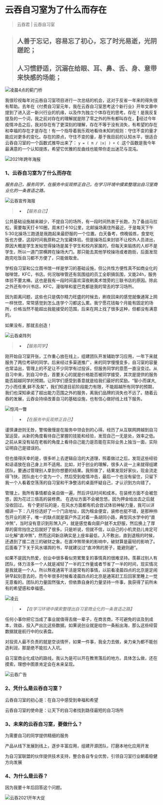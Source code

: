 # 云吞自习室为了什么而存在

> 云吞君 | 云吞自习室

> ## 人善于忘记，容易忘了初心，忘了时光易逝，光阴蹉跎；
> ## 人习惯舒适，沉溺在给眼、耳、鼻、舌、身、意带来快感的场能；

![凌晨4点的蓟门桥](http://yuntun-web.oss-cn-beijing.aliyuncs.com/6b3d3c40e71e583d29479e68133ed429)

我很珍视每年对云吞自习室项目进行一次总结的机会，这对于反省一年来的得失很有帮助。去年在《付费自习室元年，我在云吞自习室思考这个新行业》开年文章中提到了进入这一新兴行业的机缘，以及作为独立个体存在的思考。存在！是我反复提及的一个词，我之前对存在的理解就是除了零之外的所有都叫存在，经过今年疫情冲击之后，我对存在有了更深刻的理解，存在不等于没有消失，有希望的存在和幸福的存在才是存在！有一个指导着我乐观地看待未知的规则：守住不变的量才能应对更多的变化。存在的原点，守住不变的量，基于我目前的认知水平，很适合云吞自习室的一个函数式推导出来了： `y = ( π / |x| ) + C` .这个函数是我今年最满意的一个认知提炼，希望它优雅的反曲线也能带你走出迷茫与混沌。

![2021年跨年海报](http://yuntun-web.oss-cn-beijing.aliyuncs.com/9cc8a21072618fca6f12166388ecc74e)

### 1、云吞自习室为了什么而存在
*服务自己，服务同学，在服务中反观修正自己，在学习环境中摸索整理出自习室商业化的一条普适之路。*

![云吞宣传海报](http://yuntun-web.oss-cn-beijing.aliyuncs.com/b16f74238f095a71cb2669eda3315b14)

> - *【服务自己】*

公共基础设施越来越少，不提自习的场所，有一段时间热衷于长跑，为了备战马拉松，需要每天打卡10圈，周末打卡10公里，北邮操场离住所最近，于是每天下午5:30北操场三跑道是我跑起来最舒服的一个位置。白天备考，傍晚锻炼，食堂吃饭也方便，这段时间我原称之为宝藏体验。但是操场后来封锁不让校外人员进出，原因大概是学生发帖觉得操场是属于学生和校内家属的，但每天来锻炼的人却不是学生，所以一道门禁横跨在操场大门。那只能去其他学校操场或者跑街，后面发现跑完吃饭自习都不方便了，只能做取舍。

学校自习室和公立图书馆一样是学习的基础设施，但公共性方便性真不如商业化的咖啡馆，KFC，书店。何况咖啡管还有氛围组的员工全职搞氛围，又能24h，服务体验不要太棒。这也是我有一段时间喜欢深夜刷美术馆旁的三联书店的原因。除此之外还有中兴书店，KFC，漫咖啡和星巴克都是我的常去的学习场所。

因为距离问题，这些也只是偶尔精力旺盛的时候去，刷夜回来的感觉就像通宵上网一样恍惚，常常感觉到怎么连学个习都这么累。我宁愿花钱每个月能有固定的场所，价格当然不能超出我能接受的范围，后来在网上找了很多这种，但都没有满意的。

如果没有，那就去创造！

![云吞桌阵列](http://yuntun-web.oss-cn-beijing.aliyuncs.com/ed827fb86af07f1b61d64d32a4a9d65b)

> - *【服务同学】*

刚开始自习室开张，工作重心放在线上，组建团队开发辅助学习应用，一年下来就服务了两位考研的同学。后来经过多渠道推广，来的同学慢慢变多，自习室的容量也常溢出，管理上的不足让不少同学有过投诉，但服务同学的意愿一直没变过。从自习中来，到自习中去，首要关心的就是价格能否被同学接受，其次是提供的服务能否超越同学的预期。让同学们感受到善意就是给我们最好的奖励。“智小而谋大,力小而任重,鲜不及矣”，我们知道目前阶段能力有限，不能超越所有同学的预期，我们也深知承诺了超出能力范围之外的服务，离我们品牌的消失也不远了。随着云吞的发展，云吞会持续改善自习的基础设施，也有信心做好线上线下服务。

![惊鸿一瞥](http://yuntun-web.oss-cn-beijing.aliyuncs.com/0d748a5543cab6c0cfdd299f84f025d8)

> - *【在服务中反观修正自己】*

谨慎谦逊则无咎，警惕傲慢是在服务中领会到的心得。经历了从互联网跨越到自习室运营，从新的角度看待自己掌握的技能和经验，发现自己一无是处，效率之低。之前从来没有站在老板的角度上看待自己能力是否能在实际业务上独当一面，实际证明自己是错误的。

但也值得庆幸的是，很多听上去逻辑自洽的大道理，照着做过之后，发现这些经验和话语放在自己身上并不适用。比如，对于创业的理解，很多人说一上来就得组建团队，要通过管理别人拿到你想要的结果。我照做了，结果发现好家伙，现金流走得飞快，团队由七个变为一个，然后受到疫情冲击，最后一个也没有留住，只留下我一个人看着空荡荡的自习室和干净整洁的桌面怀疑自己，才认识到方向错了。

管理上，我所有事情都会亲自做一遍，然后评估时间和成本。在装修方面不会被忽悠，因为花过三倍高的装修费。
在选址方面不会被忽悠，因为押金给出去之后就没收回过。
有个更好玩的是，在风水方面都有机会尝试体验神秘力量，我可以详细讲一下：八月份选好了一个门店地址，因为租金便宜，装修也挺不错，是那种拎包开业的房子，唯一的缺点就是窗户外正对着一条胡同小路，典型风水学中的“直冲煞”，当时没有意识到形煞入户，就是感觉看向窗户就不太舒服，然后换上了厚厚的窗帘挡住之后就好了很多。只是听说，但就不信，以自己的小机灵劲儿肯定可以化解“直冲煞”，然而这间新店确实是上座率最低，入不敷出，直到退租的时候，还遇到了接二连三的破财之象。在直冲煞带来的影响中，破财算是最轻的影响了。后面看了下关于风水堪舆的书，早就建议过“直冲煞的房子，能避则避”。

如果不是因为热爱，创业中很多看似劳累繁复的事情真的很难坚持。羡慕过别人有团队，体力活多一个人就是减轻了一半的工作量或者节省了一半的时间，现实情况是我就是一个人。所以熬夜通宵干活是常有的事情，以前看凌晨四点的北京是定闹钟早起刻意去的，而今年很多时候看凌晨四点的北京是通宵赶工后回家里睡上一觉无意看的。团队的力量固然强大，但依靠自身的力量坚持一件事，我获得了前所未有的希望感和幸福感。

![凌云](http://yuntun-web.oss-cn-beijing.aliyuncs.com/87ddfb31846eb1504f868e192aa458b1)

> - *【在学习环境中摸索整理出自习室商业化的一条普适之路】*

任何小事你把它当成了事业就值得去做一辈子，在商言商，不可避免的谈及到成本，效益，投入产出比这些数据。如果说创业就是给你一条船出海，那么这些经营数据就是航行中的仪表盘。

对投资人最不负责的就是空谈情怀，如果一件事，我全力去做，亲力亲为都不能创造利润，那是绝不能拉人入坑。

自习室商业化成功的路线，我认为是可以开在教育落后的地方。具体怎么做，还在摸索，理想中图景肯定会在未来呈现。

![云吞广告](http://yuntun-web.oss-cn-beijing.aliyuncs.com/9852022a69b6b9b91ef489b1fa45bfd5)

### 2、凭什么是云吞自习室？
云吞自习室的初心是：在自习中感受到幸福和希望

云吞自习室的使命是：让天下的自习者找到路径最短的自习场所

### 3、未来的云吞自习室，要做什么？
为需要自习的同学提供精细的服务

产品从线下发展到线上，逐步丰富应用，组建开源团队，打磨本地化应用开发

为自习室联盟的伙伴提供技术支持，整合各自专业优势，引领自习室行业朝着稳健方向发展

### 4、为什么是云吞？
因为我要十年后回答这个问题。

![云吞2021开年大促](http://yuntun-web.oss-cn-beijing.aliyuncs.com/99e5ec573d1f9e82e562890ec540326b)